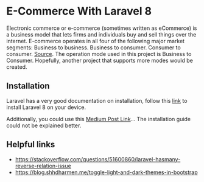 # E-Commerce With Laravel 8

Electronic commerce or e-commerce (sometimes written as eCommerce) is a business model that lets firms and individuals buy and sell things over the internet. E-commerce operates in all four of the following major market segments: Business to business. Business to consumer. Consumer to consumer. [Source](https://www.investopedia.com). The operation mode used in this project is Business to Consumer. 
Hopefully, another project that supports more modes would be created.

## Installation

Laravel has a very good documentation on installation, follow this [link](https://laravel.com/docs/8.x/installation) to install Laravel 8 on your device. 

Additionally, you could use this [Medium Post Link](https://medium.com/@owthub/laravel-8-installation-guide-php-framework-de42e145765c)... The installation guide could not be explained better.

<!---
## Contributing
Pull requests are welcome. For major changes, please open an issue first to discuss what you would like to change.

Please make sure to update tests as appropriate.

--> 


## Helpful links 
- https://stackoverflow.com/questions/51600860/laravel-hasmany-reverse-relation-issue
- https://blog.shhdharmen.me/toggle-light-and-dark-themes-in-bootstrap

